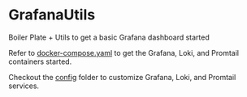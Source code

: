 # GrafanaUtils
Boiler Plate + Utils to get a basic Grafana dashboard started

Refer to [docker-compose.yaml](./docker-compose.yaml) to get the Grafana, Loki, and Promtail containers started.

Checkout the [config](./config/) folder to customize Grafana, Loki, and Promtail services.